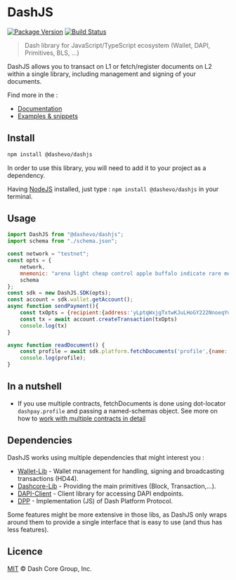 # DashJS

[![Package Version](https://img.shields.io/github/package-json/v/dashevo/dashjs.svg?&style=flat-square)](https://www.npmjs.org/package/@dashevo/dashjs)
[![Build Status](https://img.shields.io/travis/com/dashevo/dashjs.svg?branch=master&style=flat-square)](https://travis-ci.com/dashevo/dashjs)

> Dash library for JavaScript/TypeScript ecosystem (Wallet, DAPI, Primitives, BLS, ...)


DashJS allows you to transact on L1 or fetch/register documents on L2 within a single library, including management and signing of your documents.

Find more in the : 
- [Documentation](https://dashevo.github.io/DashJS/#/)
- [Examples & snippets](https://dashevo.github.io/DashJS/#/)

## Install

```sh
npm install @dashevo/dashjs
```

In order to use this library, you will need to add it to your project as a dependency.

Having [NodeJS](https://nodejs.org/) installed, just type : `npm install @dashevo/dashjs` in your terminal.

## Usage

```js
import DashJS from "@dashevo/dashjs"; 
import schema from "./schema.json";

const network = "testnet";
const opts = {
    network,
    mnemonic: "arena light cheap control apple buffalo indicate rare motor valid accident isolate",
    schema
};
const sdk = new DashJS.SDK(opts);
const account = sdk.wallet.getAccount();
async function sendPayment(){
    const txOpts = {recipient:{address:'yLptqWxjgTxtwKJuLHoGY222NnoeqYuN8h', amount:0.12}};
    const tx = await account.createTransaction(txOpts)
    console.log(tx)
}

async function readDocument() {
    const profile = await sdk.platform.fetchDocuments('profile',{name:'Bob'})
    console.log(profile);
}
```

## In a nutshell 

- If you use multiple contracts, fetchDocuments is done using dot-locator `dashpay.profile` and passing a named-schemas object.
   See more on how to [work with multiple contracts in detail](https://dashevo.github.io/DashJS/#/getting-started/multiples-schemas)

## Dependencies 

DashJS works using multiple dependencies that might interest you :
- [Wallet-Lib](https://github.com/dashevo/wallet-lib) - Wallet management for handling, signing and broadcasting transactions (HD44).
- [Dashcore-Lib](https://github.com/dashevo/dashcore-lib) - Providing the main primitives (Block, Transaction,...).
- [DAPI-Client](https://github.com/dashevo/dapi-client) - Client library for accessing DAPI endpoints.
- [DPP](https://github.com/dashevo/js-dpp) - Implementation (JS) of Dash Platform Protocol.

Some features might be more extensive in those libs, as DashJS only wraps around them to provide a single interface that is easy to use (and thus has less features).

## Licence

[MIT](/LICENCE.md) © Dash Core Group, Inc.
